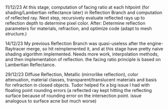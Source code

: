 11/12/23
At this stage, computation of facing ratio at each hitpoint (for shading/Lambertian reflectance later) in Reflection Branch and computation of reflected ray.
Next step, recursively evaluate reflected rays up to reflection depth to determine pixel color.
After: Determine reflection parameters for materials, refraction, and optimize code (adapt to mesh structure.)


14/12/23
My previous Reflection Branch was quasi-useless after the engine-Raytracer merge, so hit reimplemented it, and at this stage have pretty naive shading algorithm implemented. Needs more work, interpolation methods, and then implementation of reflection. the facing ratio principle is based on Lambertian Reflectance. 

29/12/23
Diffuse Reflection, Metallic (mirrorlike reflection), color attenuation, material classes, transparent/translucent materials and basis for refraction in closed objects. 
Tudor helped fix a big issue I had with floating point rounding errors (a reflected ray kept hitting the reflecting surface because of rounding error on the intersection point. issue analogous to surface acne but much worse)
